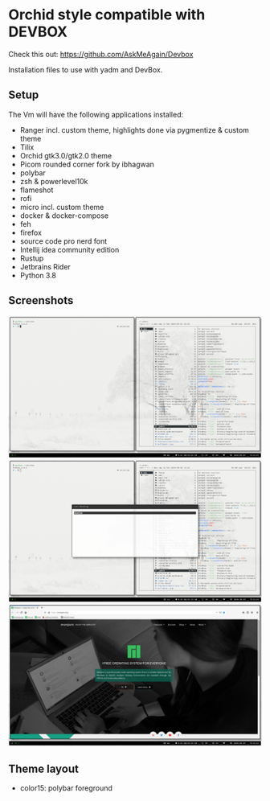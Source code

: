 # Orchid style compatible with DEVBOX

Check this out: https://github.com/AskMeAgain/Devbox

Installation files to use with yadm and DevBox. 

## Setup

The Vm will have the following applications installed:

* Ranger incl. custom theme, highlights done via pygmentize & custom theme
* Tilix
* Orchid gtk3.0/gtk2.0 theme
* Picom rounded corner fork by ibhagwan
* polybar
* zsh & powerlevel10k
* flameshot
* rofi
* micro incl. custom theme
* docker & docker-compose
* feh
* firefox
* source code pro nerd font
* Intellij idea community edition
* Rustup
* Jetbrains Rider
* Python 3.8

## Screenshots

![Screenshot1](/screenshots/screenshot1.png)
![Screenshot2](/screenshots/screenshot2.png)
![Screenshot3](/screenshots/screenshot3.png)

## Theme layout

* color15: polybar foreground